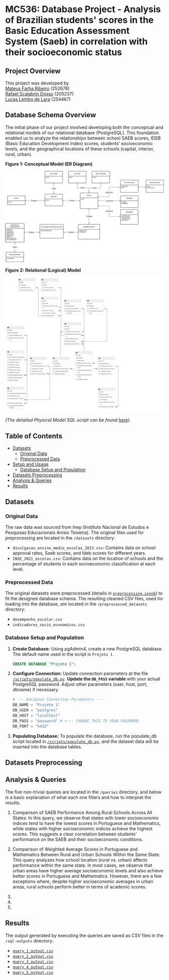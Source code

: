 # MC536: Database Project - Analysis of Brazilian students' scores in the Basic Education Assessment System (Saeb) in correlation with their socioeconomic status

## Project Overview
This project was developed by
<br/>[Mateus Farha Ribeiro](https://github.com/mateusfarhaa)  (252678)
<br/>[Rafael Scalabrin Dosso](https://github.com/rafael-dosso)  (205237)
<br/>[Lucas Lembo de Lara](https://github.com/lucas-lembo)  (254467)

## Database Schema Overview

The initial phase of our project involved developing both the conceptual and relational models of our relational database (PostgreSQL).
This foundation enabled us to analyze the relationships between school SAEB scores, IDEB (Basic Education Development Index) scores,
students' socioeconomic levels, and the geographical locations of these schools (capital, interior, rural, urban).

**Figure 1: Conceptual Model (ER Diagram)**
<p align="center">
  <img src="./models/Conceptual_Model.png" alt="Conceptual Database Model ERD" width="700"/>
</p>

**Figure 2: Relational (Logical) Model**
<p align="center">
  <img src="./models/Relational_Model.png" alt="Relational Database Model" width="700"/>
</p>

*(The detailed Physical Model SQL script can be found [here](./models/Physical_model.sql)).*


## Table of Contents

- [Datasets](#datasets)
  - [Original Data](#original-data)
  - [Preprocessed Data](#preprocessed-data)
- [Setup and Usage](#setup-and-usage)
  - [Database Setup and Population](#database-setup-and-population)
- [Datasets Preprocessing](#datasets-preprocessing)
- [Analysis & Queries](#analysis--queries)
- [Results](#results)

## Datasets

### Original Data

The raw data was sourced from Inep (Instituto Nacional de Estudos e Pesquisas Educacionais Anísio Teixeira). The original files used for preprocessing are located in the `/datasets` directory:

*   `divulgacao_ensino_medio_escolas_2023.csv`: Contains data on school approval rates, Saeb scores, and Ideb scores for different years.
*   `INSE_2021_escolas.csv`: Contains data on the location of schools and the percentage of students in each socioeconomic classification at each level.

### Preprocessed Data

The original datasets were preprocessed (details in [`preprocessing.ipynb`](./preprocessing.ipynb)) to fit the designed database schema. The resulting cleaned CSV files, used for loading into the database, are located in the `/preprocessed_datasets` directory:

*   `desempenho_escolar.csv`
*   `indicadores_socio_economicos.csv`

### Database Setup and Population

1.  **Create Database:** Using pgAdmin4, create a new PostgreSQL database. The default name used in the script is `Projeto 1`.
    ```sql
    CREATE DATABASE "Projeto 1";
    ```
2.  **Configure Connection:** Update connection parameters at the file [`/scripts/populate_db.py`](./database_population.ipynb). **Update the `DB_PASS` variable** with your actual PostgreSQL password. Adjust other parameters (user, host, port, dbname) if necessary.

    ```python
    # --- Database Connection Parameters ---
    DB_NAME = "Projeto 1"
    DB_USER = "postgres"
    DB_HOST = "localhost"
    DB_PASS = "password" # <--- CHANGE THIS TO YOUR PASSWORD
    DB_PORT = "5432"
    ```

3.  **Populating Database:** To populate the database, run the populate_db script located in [`/scripts/populate_db.py`](./database_population.ipynb), and the dataset data will be inserted into the database tables.

## Datasets Preprocessing


## Analysis & Queries
The five non-trivial queries are located in the `/queries` directory, and below is a basic explanation of what each one filters and how to interpret the results.

1. Comparison of SAEB Performance Among Rural Schools Across All States:
In this query, we observe that states with lower socioeconomic indices tend to have the lowest scores in Portuguese and Mathematics, while states with higher socioeconomic indices achieve the highest scores. This suggests a clear correlation between students’ performance on the SAEB and their socioeconomic conditions.

2. Comparison of Weighted Average Scores in Portuguese and Mathematics Between Rural and Urban Schools Within the Same State:
This query analyzes how school location (rural vs. urban) affects performance within the same state. In most cases, we observe that urban areas have higher average socioeconomic levels and also achieve better scores in Portuguese and Mathematics. However, there are a few exceptions where, despite higher socioeconomic averages in urban areas, rural schools perform better in terms of academic scores.

3.

4. 

5.

## Results

The output generated by executing the queries are saved as CSV files in the `/sql-outputs` directory:

*   [`query_1_output.csv`](./sql-outputs/query_1_output.csv)
*   [`query_2_output.csv`](./sql-outputs/query_2_output.csv)
*   [`query_3_output.csv`](./sql-outputs/query_3_output.csv)
*   [`query_4_output.csv`](./sql-outputs/query_4_output.csv)
*   [`query_5_output.csv`](./sql-outputs/query_5_output.csv)

